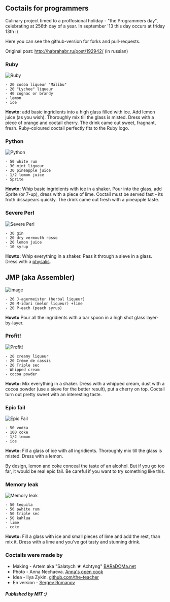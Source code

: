 ## Coctails for programmers

Culinary project timed to a proffosional holiday - "the Programmers day", celebrating at 256th day of a year. In september '13 this day occurs at friday 13th :)

Here you can see the github-version for forks and pull-requests.

Original post: http://habrahabr.ru/post/192942/ (in russian)

### Ruby

<img src="http://habr.habrastorage.org/post_images/d9a/b87/91d/d9ab8791dff93a03020fc96faf408c48.jpg" alt="Ruby" title="Ruby" />

```
- 20 cocoa liqueur "Malibu"
- 20 "Lychee" liqueur
- 40 cognac or brandy
- lemon
- ice
```

**Howto:** add basic ingridients into a high glass filled with ice. Add lemon juice (as you wish). Thoroughly mix till the glass is misted. Dress with a piece of orange and coctail cherry. The drink came out sweet, fragnant, fresh. Ruby-coloured coctail perfectly fits to the Ruby logo.

### Python

<img src="http://habr.habrastorage.org/post_images/8b2/170/619/8b21706197f93ffde4f8f1d7cb9c444b.jpg" alt="Python" title="Python" />

```
- 50 white rum
- 30 mint liqueur
- 30 pineapple juice
- 1/2 lemon juice
- Sprite
```

**Howto:** Whip basic ingridients with ice in a shaker. Pour into the glass, add Sprite (or 7-up), dress with a piece of lime. Coctail must be served fast - its froth dissapears quickly. The drink came out fresh with a pineapple taste.

### Severe Perl

<img src="http://habr.habrastorage.org/post_images/335/a14/7a8/335a147a8eff811aa6cf6470c84181bd.jpg" alt="Severe Perl" title="Severe Perl" />

```
- 30 gin
- 20 dry vermouth rosso
- 20 lemon juice
- 10 syrup
```

**Howto:** Whip everything in a shaker. Pass it through a sieve in a glass. Dress with a <a href="http://en.wikipedia.org/wiki/Physalis">physalis</a>.

## JMP (aka Assembler)

<img src="http://habr.habrastorage.org/post_images/e40/2f5/004/e402f5004acdd7ad9f7d834fed1dc6f1.jpg" alt="image" title="JMP" />

```
- 20 J-agermeister (herbal liqueur)
- 20 M-idori (melon liqueur) +lime
- 20 P-each (peach syrup)
```

**Howto** Pour all the ingridients with a bar spoon in a high shot glass layer-by-layer.

### Profit!

<img src="http://habr.habrastorage.org/post_images/962/c3f/122/962c3f12264c8baf7c00d7f5c2322905.jpg" alt="Profit!" title="Profit!"/>

```
- 20 creamy liqueur
- 20 Crème de cassis
- 20 Triple sec
- Whipped cream
- cocoa powder
```

**Howto:** Mix everything in a shaker. Dress with a whipped cream, dust with a cocoa powder (use a sieve for the better result), put a cherry on top. Coctail turn out pretty sweet with an interesting taste.

### Epic fail

<img src="http://habr.habrastorage.org/post_images/56f/3dc/235/56f3dc2353b0f845a3e8c29512f68dd7.jpg" alt="Epic Fail" title="Epic Fail" />

```
- 50 vodka
- 100 coke
- 1/2 lemon
- ice
```

**Howto:** Fill a glass of ice with all ingridients. Thoroughly mix till the glass is misted. Dress with a lemon.

By design, lemon and coke conceal the taste of an alcohol. But if you go too far, it would be real epic fail. Be careful if you want to try something like this.

### Memory leak

<img src="http://habr.habrastorage.org/post_images/6e8/159/0bf/6e81590bfa8295c4129415063b9ffde7.jpg" alt="Memory leak" title="Memory leak" />

```
- 50 tequila
- 50 рwhite rum
- 50 triple sec 
- 50 kahlua
- lime
- coke
```

**Howto:** Fill a glass with ice and small pieces of lime and add the rest, than mix it. Dress with a lime and you've got tasty and stunning drink. 

### Coctails were made by

* Making - Artem aka "Salatych ★ Achtyng" [BARaDOMa.net](http://vk.com/baradomanet)
* Photo - Anna Nechaeva. [Anna's open cook](http://open-cook.ru)
* Idea - Ilya Zykin. [github.com/the-teacher](https://github.com/the-teacher)
* En version - [Sergey Romanov](https://github.com/srg-rmnv)

##### Published by MIT :)



























